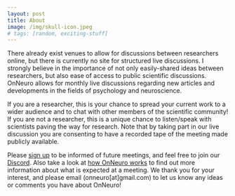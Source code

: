 ```yaml
---
layout: post
title: About
image: /img/skull-icon.jpeg
# tags: [random, exciting-stuff]
---
```


There already exist venues to allow for discussions between researchers online, but there is currently no site for structured live discussions. I strongly believe in the importance of not only easily-shared ideas between researchers, but also ease of access to public scientific discussions. OnNeuro allows for monthly live discussions regarding new articles and developments in the fields of psychology and neuroscience.

If you are a researcher, this is your chance to spread your current work to a wider audience and to chat with other members of the scientific community! If you are not a researcher, this is a unique chance to listen/speak with scientists paving the way for research. Note that by taking part in our live discussion you are consenting to have a recorded tape of the meeting made publicly available.

Please [sign up](https://goo.gl/forms/vOhmWPAmmTMuXAxj2) to be informed of future meetings, and feel free to join our [Discord](https://discord.gg/zmAAx2W). Also take a look at [how OnNeuro works](onneuro.github.io/posts/2018-01-05-Instructions/) to find out more information about what is expected at a meeting. We thank you for your interest, and please email (onneuro[at]gmail.com) to let us know any ideas or comments you have about OnNeuro!
